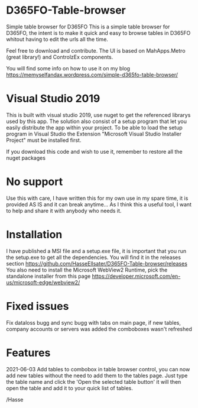# D365FO-Table-browser
Simple table browser for D365FO
This is a simple table browser for D365FO, the intent is to make it quick and easy to browse tables in D365FO whitout having to edit the urls all the time.

Feel free to download and contribute. The UI is based on MahApps.Metro (great library!) and ControlzEx components.

You will find some info on how to use it on my blog https://memyselfandax.wordpress.com/simple-d365fo-table-browser/

# Visual Studio 2019
This is built with visual studio 2019, use nuget to get the referenced librarys used by this app.
The solution also consist of a setup program that let you easily distribute the app within your project. To be able to load the setup program in Visual Studio the Extension "Microsoft Visual Studio Installer Project" must be installed first. 

If you download this code and wish to use it, remember to restore all the nuget packages

# No support
Use this with care, I have written this for my own use in my spare time, it is provided AS IS and it can break anytime... As I think this a useful tool, I want to help and share it with anybody who needs it.

# Installation
I have published a MSI file and a setup.exe file, it is important that you run the setup.exe to get all the dependencies. You will find it in the releases section https://github.com/HasseEllsater/D365FO-Table-browser/releases
You also need to install the Microsoft WebView2 Runtime, pick the standalone installer from this page https://developer.microsoft.com/en-us/microsoft-edge/webview2/


# Fixed issues
Fix dataloss bugg and sync bugg with tabs on main page, if new tables, company accounts or servers was added the comboboxes wasn't refreshed

# Features
2021-06-03 Add tables to combobox in table browser control, you can now add new tables without the need to add them to the tables page. Just type the table name and click the 'Open the selected table button' it will then open the table and add it to your quick list of tables.

/Hasse
